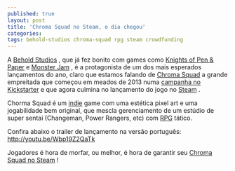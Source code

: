 ```yaml
---
published: true
layout: post
title: 'Chroma Squad no Steam, o dia chegou'
categories: 
tags: behold-studios chroma-squad rpg steam crowdfunding
---
```

A <a href="{{ site.baseurl }}/tags/behold-studios/">Behold Studios</a>
, que já fez bonito com games como <a href="http://beholdstudios.com.br/games/knights-of-pen-paper/" target="_blank">Knights of Pen &amp; Paper</a>
 e <a href="http://beholdstudios.com.br/games/monster-jam/" target="_blank">Monster Jam</a>
, é a protagonista de um dos mais esperados lançamentos do ano, claro que estamos falando de <a href="http://chromasquad.com/" target="_blank">Chroma Squad</a>
 a grande empreitada que começou em meados de 2013 numa <a href="https://www.kickstarter.com/projects/1893273284/chroma-squad-manager-game-with-japanese-style-supe/" target="_blank">campanha no Kickstarter</a>
 e que agora culmina no lançamento do jogo no <a href="{{ site.baseurl }}/tags/steam/">Steam</a>
.




Chorma Squad é um <a href="{{ site.baseurl }}/tags/indie/">indie</a>
 game com uma estética pixel art e uma jogabilidade bem original, que mescla gerenciamento de um estúdio de super sentai (Changeman, Power Rangers, etc) com <a href="{{ site.baseurl }}/tags/rpg/">RPG</a>
 tático.

Confira abaixo o trailer de lançamento na versão português:
http://youtu.be/Wbp19Z2QaTk

Jogadores é hora de morfar, ou melhor, é hora de garantir seu <a href="http://store.steampowered.com/app/251130" target="_blank">Chroma Squad no Steam</a>
!